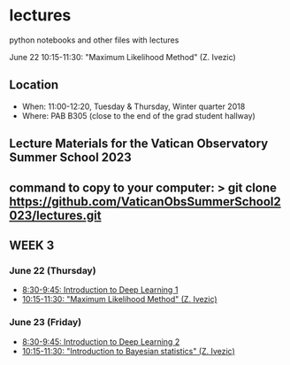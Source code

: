 # lectures
python notebooks and other files with lectures

June 22
10:15-11:30: "Maximum Likelihood Method" (Z. Ivezic)


## Location

 * When: 11:00-12:20, Tuesday & Thursday, Winter quarter 2018
 * Where: PAB B305 (close to the end of the grad student hallway)

## Lecture Materials for the Vatican Observatory Summer School 2023
## command to copy to your computer: > git clone https://github.com/VaticanObsSummerSchool2023/lectures.git

## WEEK 3 

### June 22 (Thursday)
* [8:30-9:45: Introduction to Deep Learning  1]()
* [10:15-11:30: "Maximum Likelihood Method" (Z. Ivezic)](https://github.com/VaticanObsSummerSchool2023/lectures/blob/main/IvezicJune22.ipynb)

### June 23 (Friday)
* [8:30-9:45: Introduction to Deep Learning  2]()
* [10:15-11:30: "Introduction to Bayesian statistics" (Z. Ivezic)](https://github.com/VaticanObsSummerSchool2023/lectures/blob/main/IvezicJune23.ipynb)

 
